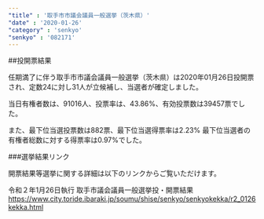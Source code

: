 ```yaml
---
"title" : '取手市市議会議員一般選挙（茨木県）'
"date" : '2020-01-26'
"category" : 'senkyo'
"senkyo" : '082171'
---
```


##投開票結果

任期満了に伴う取手市市議会議員一般選挙（茨木県）は2020年01月26日投開票され、定数24に対し31人が立候補し、当選者が確定しました。

当日有権者数は、91016人、投票率は、43.86%、有効投票数は39457票でした。

また、最下位当選投票数は882票、最下位当選得票率は2.23%
最下位当選者の有権者総数に対する得票率は0.97%でした。


###選挙結果リンク

開票結果等選挙に関する詳細は以下のリンクからご覧いただけます。

令和２年1月26日執行 取手市議会議員一般選挙投・開票結果  
https://www.city.toride.ibaraki.jp/soumu/shise/senkyo/senkyokekka/r2_0126kekka.html




